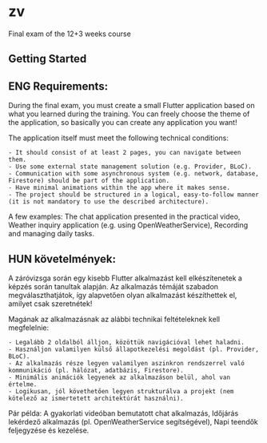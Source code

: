 # zv

Final exam of the 12+3 weeks course

## Getting Started

## ENG Requirements:
During the final exam, you must create a small Flutter application based on what you learned during the training. You can freely choose the theme of the application, so basically you can create any application you want!

The application itself must meet the following technical conditions:

    - It should consist of at least 2 pages, you can navigate between them.
    - Use some external state management solution (e.g. Provider, BLoC).
    - Communication with some asynchronous system (e.g. network, database, Firestore) should be part of the application.
    - Have minimal animations within the app where it makes sense.
    - The project should be structured in a logical, easy-to-follow manner (it is not mandatory to use the described architecture).

A few examples: The chat application presented in the practical video, Weather inquiry application (e.g. using OpenWeatherService), Recording and managing daily tasks.

## HUN követelmények:
A záróvizsga során egy kisebb Flutter alkalmazást kell elkészítenetek a képzés során tanultak alapján. Az alkalmazás témáját szabadon megválaszthatjátok, így alapvetően olyan alkalmazást készíthettek el, amilyet csak szeretnétek!

Magának az alkalmazásnak az alábbi technikai feltételeknek kell megfelelnie:

    - Legalább 2 oldalból álljon, közöttük navigációval lehet haladni.
    - Használjon valamilyen külső állapotkezelési megoldást (pl. Provider, BLoC).
    - Az alkalmazás része legyen valamilyen aszinkron rendszerrel való kommunikáció (pl. hálózat, adatbázis, Firestore).
    - Minimális animációk legyenek az alkalmazáson belül, ahol van értelme.
    - Logikusan, jól követhetően legyen strukturálva a projekt (nem kötelező az ismertetett architektúrát használni).

Pár példa: A gyakorlati videóban bemutatott chat alkalmazás, Időjárás lekérdező alkalmazás (pl. OpenWeatherService segítségével), Napi teendők feljegyzése és kezelése.
